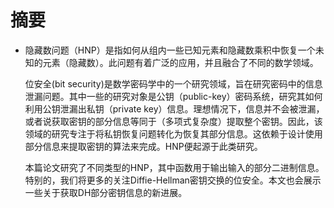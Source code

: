 # 摘要

* 隐藏数问题（HNP）是指如何从组内一些已知元素和隐藏数乘积中恢复一个未知的元素（隐藏数）。此问题有着广泛的应用，并且融合了不同的数学领域。

    位安全(bit security)是数学密码学中的一个研究领域，旨在研究密码中的信息泄漏问题。其中一些的研究对象是公钥（public-key）密码系统，研究其如何利用公钥泄漏出私钥（private key）信息。理想情况下，信息并不会被泄漏，或者说获取密钥的部分信息等同于（多项式复杂度）提取整个密钥。因此，该领域的研究专注于将私钥恢复问题转化为恢复其部分信息。这依赖于设计使用部分信息来提取密钥的算法来完成。HNP便起源于此类研究。

    本篇论文研究了不同类型的HNP，其中函数用于输出输入的部分二进制信息。特别的，我们将更多的关注Diffie-Hellman密钥交换的位安全。本文也会展示一些关于获取DH部分密钥信息的新进展。